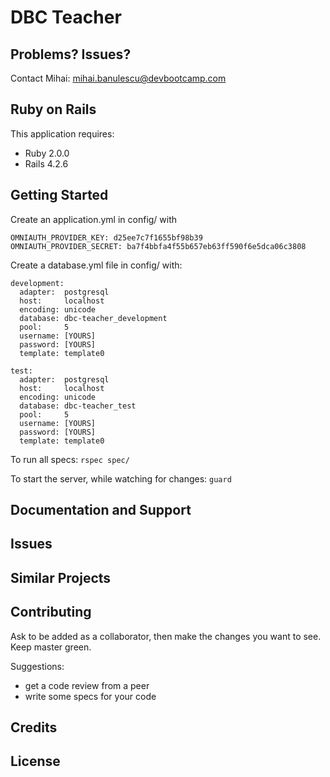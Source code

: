 DBC Teacher
================

Problems? Issues?
-----------

Contact Mihai: mihai.banulescu@devbootcamp.com

Ruby on Rails
-------------

This application requires:

- Ruby 2.0.0
- Rails 4.2.6

Getting Started
---------------
Create an application.yml in config/ with
```
OMNIAUTH_PROVIDER_KEY: d25ee7c7f1655bf98b39
OMNIAUTH_PROVIDER_SECRET: ba7f4bbfa4f55b657eb63ff590f6e5dca06c3808
```

Create a database.yml file in config/ with:
```
development:
  adapter:  postgresql
  host:     localhost
  encoding: unicode
  database: dbc-teacher_development
  pool:     5
  username: [YOURS]
  password: [YOURS]
  template: template0

test:
  adapter:  postgresql
  host:     localhost
  encoding: unicode
  database: dbc-teacher_test
  pool:     5
  username: [YOURS]
  password: [YOURS]
  template: template0
```

To run all specs:
```rspec spec/```

To start the server, while watching for changes:
```guard```


Documentation and Support
-------------------------

Issues
-------------

Similar Projects
----------------

Contributing
------------

Ask to be added as a collaborator, then make the changes you want to see.
Keep master green.

Suggestions:
* get a code review from a peer
* write some specs for your code

Credits
-------

License
-------
